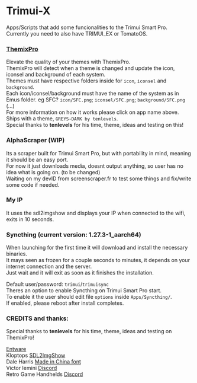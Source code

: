 # Trimui-X  
  
Apps/Scripts that add some funcionalities to the Trimui Smart Pro.  
Currently you need to also have TRIMUI_EX or TomatoOS.  
  
### [ThemixPro](https://github.com/veckia9x/Trimui-X/tree/main/Apps/ThemixPro)  
Elevate the quality of your themes with ThemixPro.  
ThemixPro will detect when a theme is changed and update the icon, iconsel and background of each system.  
Themes must have respective folders inside for `icon`, `iconsel` and `background`.  
Each icon/iconsel/background must have the name of the system as in Emus folder. eg SFC? `icon/SFC.png`; `iconsel/SFC.png`; `background/SFC.png` (...)  
For more information on how it works please click on app name above.  
Ships with a theme, `GREYS-DARK by tenlevels`.  
Special thanks to **tenlevels** for his time, theme, ideas and testing on this!  
  
### AlphaScraper (WIP)  
Its a scraper built for Trimui Smart Pro, but with portability in mind, meaning it should be an easy port.  
For now it just downloads media, doesnt output anything, so user has no idea what is going on. (to be changed)  
Waiting on my devID from screenscraper.fr to test some things and fix/write some code if needed.  
  
### My IP  
It uses the sdl2imgshow and displays your IP when connected to the wifi, exits in 10 seconds.  
  
### Syncthing  (current version: 1.27.3-1_aarch64)  
When launching for the first time it will download and install the necessary binaries.  
It mays seen as frozen for a couple seconds to minutes, it depends on your internet connection and the server.  
Just wait and it will exit as soon as it finishes the installation.  
  
Default user/password: `trimui`/`trimuisync`  
Theres an option to enable Syncthing on Trimui Smart Pro start.  
To enable it the user should edit file `options` inside `Apps/Syncthing/`.  
If enabled, please reboot after install completes.  
  
### CREDITS and thanks:  
  
Special thanks to **tenlevels** for his time, theme, ideas and testing on ThemixPro!  
  
[Entware](https://entware.net/)  
Kloptops [SDL2ImgShow](https://github.com/kloptops/sdl2imgshow)  
Dale Harris [Made in China font](https://www.dafont.com/pt/made-in-china.font)  
Victor Iemini [Discord](https://discord.com/invite/cW6bxmPCsf)  
Retro Game Handhelds [Discord](https://discord.com/invite/retro-game-handhelds-529983248114122762)  

